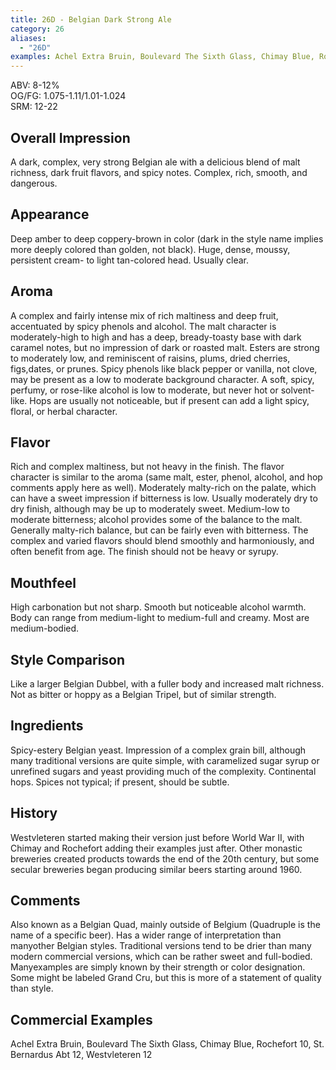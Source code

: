 ```yaml
---
title: 26D - Belgian Dark Strong Ale
category: 26
aliases: 
  - "26D"
examples: Achel Extra Bruin, Boulevard The Sixth Glass, Chimay Blue, Rochefort 10, St. Bernardus Abt 12, Westvleteren 12
---
```


ABV: 8-12%  
OG/FG: 1.075-1.11/1.01-1.024  
SRM: 12-22  

## Overall Impression
A dark, complex, very strong Belgian ale with a delicious blend of malt richness, dark fruit flavors, and spicy notes. Complex, rich, smooth, and dangerous.

## Appearance
Deep amber to deep coppery-brown in color (dark in the style name implies more deeply colored than golden, not black). Huge, dense, moussy, persistent cream- to light tan-colored head. Usually clear.

## Aroma
A complex and fairly intense mix of rich maltiness and deep fruit, accentuated by spicy phenols and alcohol. The malt character is moderately-high to high and has a deep, bready-toasty base with dark caramel notes, but no impression of dark or roasted malt. Esters are strong to moderately low, and reminiscent of raisins, plums, dried cherries, figs,dates, or prunes. Spicy phenols like black pepper or vanilla, not clove, may be present as a low to moderate background character. A soft, spicy, perfumy, or rose-like alcohol is low to moderate, but never hot or solvent-like. Hops are usually not noticeable, but if present can add a light spicy, floral, or herbal character.

## Flavor
Rich and complex maltiness, but not heavy in the finish. The flavor character is similar to the aroma (same malt, ester, phenol, alcohol, and hop comments apply here as well). Moderately malty-rich on the palate, which can have a sweet impression if bitterness is low. Usually moderately dry to dry finish, although may be up to moderately sweet. Medium-low to moderate bitterness; alcohol provides some of the balance to the malt. Generally malty-rich balance, but can be fairly even with bitterness. The complex and varied flavors should blend smoothly and harmoniously, and often benefit from age. The finish should not be heavy or syrupy.

## Mouthfeel
High carbonation but not sharp. Smooth but noticeable alcohol warmth. Body can range from medium-light to medium-full and creamy. Most are medium-bodied.

## Style Comparison
Like a larger Belgian Dubbel, with a fuller body and increased malt richness. Not as bitter or hoppy as a Belgian Tripel, but of similar strength.

## Ingredients
Spicy-estery Belgian yeast. Impression of a complex grain bill, although many traditional versions are quite simple, with caramelized sugar syrup or unrefined sugars and yeast providing much of the complexity. Continental hops. Spices not typical; if present, should be subtle.

## History
Westvleteren started making their version just before World War II, with Chimay and Rochefort adding their examples just after. Other monastic breweries created products towards the end of the 20th century, but some secular breweries began producing similar beers starting around 1960.

## Comments
Also known as a Belgian Quad, mainly outside of Belgium (Quadruple is the name of a specific beer). Has a wider range of interpretation than manyother Belgian styles. Traditional versions tend to be drier than many modern commercial versions, which can be rather sweet and full-bodied. Manyexamples are simply known by their strength or color designation. Some might be labeled Grand Cru, but this is more of a statement of quality than style.

## Commercial Examples
Achel Extra Bruin, Boulevard The Sixth Glass, Chimay Blue, Rochefort 10, St. Bernardus Abt 12, Westvleteren 12